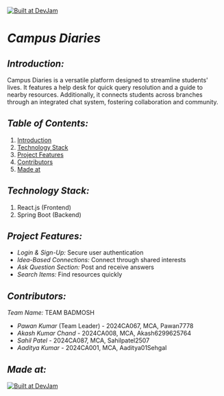 [![Built at DevJam](https://camo.githubusercontent.com/4bfcbf699a715aace0792526e87c355b8611c944d10733ac17ed2674ea345af5/68747470733a2f2f692e706f7374696d672e63632f5a3966433637366a2f6465766a616d2e6a7067)](https://weekendofcode.computercodingclub.in/)

# _Campus Diaries_

## _Introduction:_

Campus Diaries is a versatile platform designed to streamline students' lives. It features a help desk for quick query resolution and a guide to nearby resources. Additionally, it connects students across branches through an integrated chat system, fostering collaboration and community.

## _Table of Contents:_

1. [Introduction](#introduction)
2. [Technology Stack](#technology-stack)
3. [Project Features](#project-features)
4. [Contributors](#contributors)
5. [Made at](#made-at)

## _Technology Stack:_

1. React.js (Frontend)
2. Spring Boot (Backend)

## _Project Features:_

- _Login & Sign-Up:_ Secure user authentication
- _Idea-Based Connections:_ Connect through shared interests
- _Ask Question Section:_ Post and receive answers
- _Search Items:_ Find resources quickly

## _Contributors:_

_Team Name:_ TEAM BADMOSH

- _Pawan Kumar_ (Team Leader) - 2024CA067, MCA, Pawan7778
- _Akash Kumar Chand_ - 2024CA008, MCA, Akash6299625764
- _Sahil Patel_ - 2024CA087, MCA, Sahilpatel2507
- _Aaditya Kumar_ - 2024CA001, MCA, Aaditya01Sehgal

## _Made at:_

[![Built at DevJam](https://camo.githubusercontent.com/4bfcbf699a715aace0792526e87c355b8611c944d10733ac17ed2674ea345af5/68747470733a2f2f692e706f7374696d672e63632f5a3966433637366a2f6465766a616d2e6a7067)](https://weekendofcode.computercodingclub.in/)

